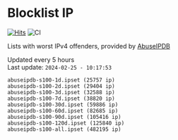 # Blocklist IP

[![Hits](https://hits.seeyoufarm.com/api/count/incr/badge.svg?url=https%3A%2F%2Fgithub.com%2Fborestad%2Fblocklist-ip%2F&count_bg=%2379C83D&title_bg=%23555555&icon=&icon_color=%23E7E7E7&title=hits&edge_flat=false)](https://hits.seeyoufarm.com)  ![CI](https://img.shields.io/github/workflow/status/borestad/blocklist-ip/CI?style=flat-square)

Lists with worst IPv4 offenders, provided by [AbuseIPDB](https://www.abuseipdb.com/)

<!-- FOOTER-PLACEHOLDER -->
Updated every 5 hours<br>
Last update: `2024-02-25 - 10:17:53`
```
abuseipdb-s100-1d.ipset (25757 ip)
abuseipdb-s100-2d.ipset (29404 ip)
abuseipdb-s100-3d.ipset (32588 ip)
abuseipdb-s100-7d.ipset (38820 ip)
abuseipdb-s100-30d.ipset (59886 ip)
abuseipdb-s100-60d.ipset (82685 ip)
abuseipdb-s100-90d.ipset (105416 ip)
abuseipdb-s100-120d.ipset (125840 ip)
abuseipdb-s100-all.ipset (482195 ip)
```

